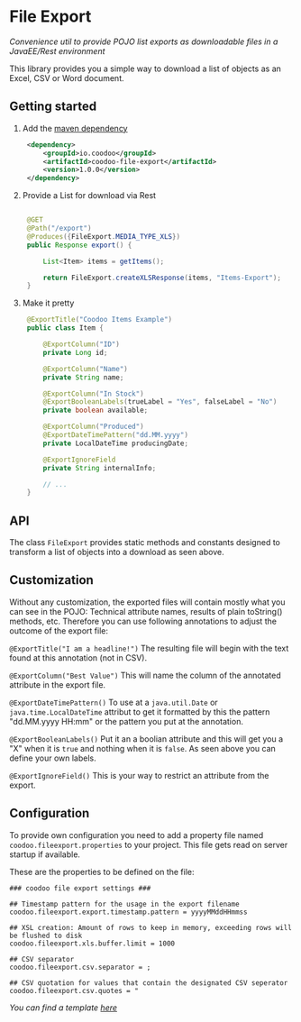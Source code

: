 # File Export #

*Convenience util to provide POJO list exports as downloadable files in a JavaEE/Rest environment*

This library provides you a simple way to download a list of objects as an Excel, CSV or Word document.

## Getting started

1. Add the [maven dependency](http://search.maven.org/#artifactdetails%7Cio.coodoo%7Ccoodoo-file-export%7C1.0.0%7Cjar)

   ```xml
	<dependency>
	    <groupId>io.coodoo</groupId>
	    <artifactId>coodoo-file-export</artifactId>
	    <version>1.0.0</version>
	</dependency>
   ```

2. Provide a List for download via Rest

   ```java
   
    @GET
    @Path("/export")
    @Produces({FileExport.MEDIA_TYPE_XLS})
    public Response export() {

        List<Item> items = getItems();

        return FileExport.createXLSResponse(items, "Items-Export");
    }
    ```
   
3. Make it pretty

   ```java
    @ExportTitle("Coodoo Items Example")
    public class Item {

        @ExportColumn("ID")
        private Long id;

        @ExportColumn("Name")
        private String name;

        @ExportColumn("In Stock")
        @ExportBooleanLabels(trueLabel = "Yes", falseLabel = "No")
        private boolean available;

        @ExportColumn("Produced")
        @ExportDateTimePattern("dd.MM.yyyy")
        private LocalDateTime producingDate;

        @ExportIgnoreField
        private String internalInfo;

        // ...
    }
    ```

## API
The class `FileExport` provides static methods and constants designed to transform a list of objects into a download as seen above.


## Customization
Without any customization, the exported files will contain mostly what you can see in the POJO: Technical attribute names, results of plain toString() methods, etc.
Therefore you can use following annotations to adjust the outcome of the export file:

`@ExportTitle("I am a headline!")`
The resulting file will begin with the text found at this annotation (not in CSV).  

`@ExportColumn("Best Value")`
This will name the column of the annotated attribute in the export file.  

`@ExportDateTimePattern()`
To use at a `java.util.Date` or `java.time.LocalDateTime` attribut to get it formatted by this the pattern "dd.MM.yyyy HH:mm" or the pattern you put at the annotation. 

`@ExportBooleanLabels()`
Put it an a boolian attribute and this will get you a "X" when it is `true` and nothing when it is `false`.  As seen above you can define your own labels.

`@ExportIgnoreField()`
This is your way to restrict an attribute from the export.

   
## Configuration

To provide own configuration you need to add a property file named `coodoo.fileexport.properties` to your project. This file gets read on server startup if available.

These are the properties to be defined on the file:

```properties
### coodoo file export settings ###

## Timestamp pattern for the usage in the export filename
coodoo.fileexport.export.timestamp.pattern = yyyyMMddHHmmss

## XSL creation: Amount of rows to keep in memory, exceeding rows will be flushed to disk
coodoo.fileexport.xls.buffer.limit = 1000

## CSV separator
coodoo.fileexport.csv.separator = ;

## CSV quotation for values that contain the designated CSV seperator
coodoo.fileexport.csv.quotes = "
```
*You can find a template [here](https://github.com/coodoo-io/coodoo-file-export/tree/master/src/main/resources/example.coodoo.fileexport.properties)*